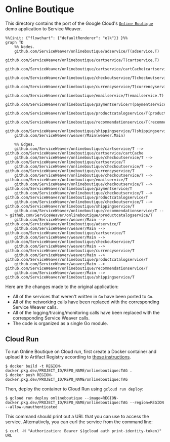 # Online Boutique

This directory contains the port of the Google Cloud's [`Online
Boutique`][boutique] demo application to Service Weaver.

```mermaid
%%{init: {"flowchart": {"defaultRenderer": "elk"}} }%%
graph TD
    %% Nodes.
    github.com/ServiceWeaver/onlineboutique/adservice/T(adservice.T)
    github.com/ServiceWeaver/onlineboutique/cartservice/T(cartservice.T)
    github.com/ServiceWeaver/onlineboutique/cartservice/cartCache(cartservice.cartCache)
    github.com/ServiceWeaver/onlineboutique/checkoutservice/T(checkoutservice.T)
    github.com/ServiceWeaver/onlineboutique/currencyservice/T(currencyservice.T)
    github.com/ServiceWeaver/onlineboutique/emailservice/T(emailservice.T)
    github.com/ServiceWeaver/onlineboutique/paymentservice/T(paymentservice.T)
    github.com/ServiceWeaver/onlineboutique/productcatalogservice/T(productcatalogservice.T)
    github.com/ServiceWeaver/onlineboutique/recommendationservice/T(recommendationservice.T)
    github.com/ServiceWeaver/onlineboutique/shippingservice/T(shippingservice.T)
    github.com/ServiceWeaver/weaver/Main(weaver.Main)

    %% Edges.
    github.com/ServiceWeaver/onlineboutique/cartservice/T --> github.com/ServiceWeaver/onlineboutique/cartservice/cartCache
    github.com/ServiceWeaver/onlineboutique/checkoutservice/T --> github.com/ServiceWeaver/onlineboutique/cartservice/T
    github.com/ServiceWeaver/onlineboutique/checkoutservice/T --> github.com/ServiceWeaver/onlineboutique/currencyservice/T
    github.com/ServiceWeaver/onlineboutique/checkoutservice/T --> github.com/ServiceWeaver/onlineboutique/emailservice/T
    github.com/ServiceWeaver/onlineboutique/checkoutservice/T --> github.com/ServiceWeaver/onlineboutique/paymentservice/T
    github.com/ServiceWeaver/onlineboutique/checkoutservice/T --> github.com/ServiceWeaver/onlineboutique/productcatalogservice/T
    github.com/ServiceWeaver/onlineboutique/checkoutservice/T --> github.com/ServiceWeaver/onlineboutique/shippingservice/T
    github.com/ServiceWeaver/onlineboutique/recommendationservice/T --> github.com/ServiceWeaver/onlineboutique/productcatalogservice/T
    github.com/ServiceWeaver/weaver/Main --> github.com/ServiceWeaver/onlineboutique/adservice/T
    github.com/ServiceWeaver/weaver/Main --> github.com/ServiceWeaver/onlineboutique/cartservice/T
    github.com/ServiceWeaver/weaver/Main --> github.com/ServiceWeaver/onlineboutique/checkoutservice/T
    github.com/ServiceWeaver/weaver/Main --> github.com/ServiceWeaver/onlineboutique/currencyservice/T
    github.com/ServiceWeaver/weaver/Main --> github.com/ServiceWeaver/onlineboutique/productcatalogservice/T
    github.com/ServiceWeaver/weaver/Main --> github.com/ServiceWeaver/onlineboutique/recommendationservice/T
    github.com/ServiceWeaver/weaver/Main --> github.com/ServiceWeaver/onlineboutique/shippingservice/T
```

Here are the changes made to the original application:

* All of the services that weren't written in `Go` have been ported to `Go`.
* All of the networking calls have been replaced with the corresponding
  Service Weaver calls.
* All of the logging/tracing/monitoring calls have been replaced with the
  corresponding Service Weaver calls.
* The code is organized as a single Go module.

## Cloud Run

To run Online Boutique on Cloud run, first create a Docker container and upload
it to Artifact Registry according to [these
instructions](https://cloud.google.com/run/docs/building/containers).

```shell
$ docker build -t REGION-docker.pkg.dev/PROJECT_ID/REPO_NAME/onlineboutique:TAG .
$ docker push REGION-docker.pkg.dev/PROJECT_ID/REPO_NAME/onlineboutique:TAG
```

Then, deploy the container to Cloud Run using `gcloud run deploy`:

```shell
$ gcloud run deploy onlineboutique --image=REGION-docker.pkg.dev/PROJECT_ID/REPO_NAME/onlineboutique:TAG --region=REGION --allow-unauthenticated
```

This command should print out a URL that you can use to access the service.
Alternatively, you can curl the service from the command line:

```shell
$ curl -H "Authorization: Bearer $(gcloud auth print-identity-token)" URL
```

[boutique]: https://github.com/GoogleCloudPlatform/microservices-demo
